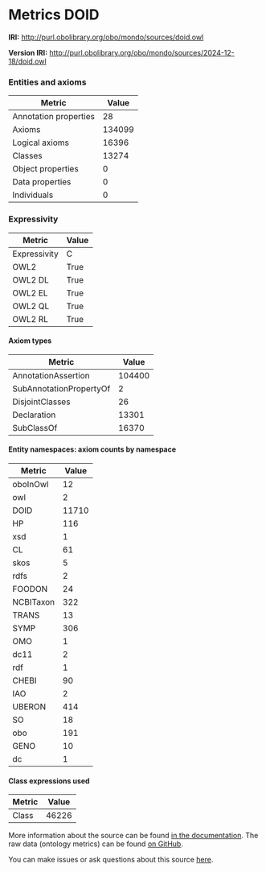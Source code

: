 # Metrics DOID

**IRI:** http://purl.obolibrary.org/obo/mondo/sources/doid.owl

**Version IRI:** http://purl.obolibrary.org/obo/mondo/sources/2024-12-18/doid.owl

### Entities and axioms

| Metric | Value |
| ------ | ----- |
| Annotation properties | 28 |
| Axioms | 134099 |
| Logical axioms | 16396 |
| Classes | 13274 |
| Object properties | 0 |
| Data properties | 0 |
| Individuals | 0 |


### Expressivity

| Metric | Value |
| ------ | ----- |
| Expressivity | C |
| OWL2 | True |
| OWL2 DL | True |
| OWL2 EL | True |
| OWL2 QL | True |
| OWL2 RL | True |

#### Axiom types

| Metric | Value |
| ------ | ----- |
| AnnotationAssertion | 104400 |
| SubAnnotationPropertyOf | 2 |
| DisjointClasses | 26 |
| Declaration | 13301 |
| SubClassOf | 16370 |


#### Entity namespaces: axiom counts by namespace

| Metric | Value |
| ------ | ----- |
| oboInOwl | 12 |
| owl | 2 |
| DOID | 11710 |
| HP | 116 |
| xsd | 1 |
| CL | 61 |
| skos | 5 |
| rdfs | 2 |
| FOODON | 24 |
| NCBITaxon | 322 |
| TRANS | 13 |
| SYMP | 306 |
| OMO | 1 |
| dc11 | 2 |
| rdf | 1 |
| CHEBI | 90 |
| IAO | 2 |
| UBERON | 414 |
| SO | 18 |
| obo | 191 |
| GENO | 10 |
| dc | 1 |


#### Class expressions used

| Metric | Value |
| ------ | ----- |
| Class | 46226 |


More information about the source can be found [in the documentation](../sources.md). The raw data (ontology metrics) can be found [on GitHub](https://github.com/monarch-initiative/mondo-ingest/tree/main/src/ontology/metadata).

You can make issues or ask questions about this source [here](https://github.com/monarch-initiative/mondo-ingest/issues).

